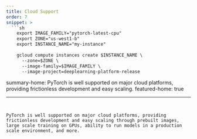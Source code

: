```yaml
---
title: Cloud Support
order: 7
snippet: >
  ```sh
    export IMAGE_FAMILY="pytorch-latest-cpu"
    export ZONE="us-west1-b"
    export INSTANCE_NAME="my-instance"
    
    gcloud compute instances create $INSTANCE_NAME \
      --zone=$ZONE \
      --image-family=$IMAGE_FAMILY \
      --image-project=deeplearning-platform-release
  ```

summary-home: PyTorch is well supported on major cloud platforms, providing frictionless development and easy scaling.
featured-home: true

---
```


PyTorch is well supported on major cloud platforms, providing frictionless development and easy scaling through prebuilt images, large scale training on GPUs, ability to run models in a production scale environment, and more.
